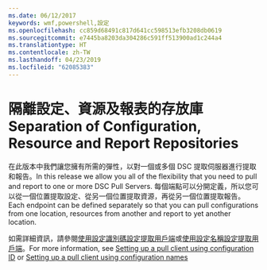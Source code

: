 ```yaml
---
ms.date: 06/12/2017
keywords: wmf,powershell,設定
ms.openlocfilehash: cc859d68491c817d641cc598513efb3208db0619
ms.sourcegitcommit: e7445ba8203da304286c591ff513900ad1c244a4
ms.translationtype: HT
ms.contentlocale: zh-TW
ms.lasthandoff: 04/23/2019
ms.locfileid: "62085383"
---
```

# <a name="separation-of-configuration-resource-and-report-repositories"></a><span data-ttu-id="5ee8a-102">隔離設定、資源及報表的存放庫</span><span class="sxs-lookup"><span data-stu-id="5ee8a-102">Separation of Configuration, Resource and Report Repositories</span></span>

<span data-ttu-id="5ee8a-103">在此版本中我們讓您擁有所需的彈性，以對一個或多個 DSC 提取伺服器進行提取和報告。</span><span class="sxs-lookup"><span data-stu-id="5ee8a-103">In this release we allow you all of the flexibility that you need to pull and report to one or more DSC Pull Servers.</span></span> <span data-ttu-id="5ee8a-104">每個端點可以分開定義，所以您可以從一個位置提取設定、從另一個位置提取資源，再從另一個位置提取報告。</span><span class="sxs-lookup"><span data-stu-id="5ee8a-104">Each endpoint can be defined separately so that you can pull configurations from one location, resources from another and report to yet another location.</span></span>

<span data-ttu-id="5ee8a-105">如需詳細資訊，請參閱[使用設定識別碼設定提取用戶端](https://msdn.microsoft.com/powershell/dsc/pullclientconfigid)或[使用設定名稱設定提取用戶端](https://msdn.microsoft.com/powershell/dsc/pullclientconfignames)。</span><span class="sxs-lookup"><span data-stu-id="5ee8a-105">For more information, see [Setting up a pull client using configuration ID](https://msdn.microsoft.com/powershell/dsc/pullclientconfigid) or [Setting up a pull client using configuration names](https://msdn.microsoft.com/powershell/dsc/pullclientconfignames)</span></span>
